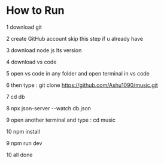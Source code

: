 # How to Run

1 download git

2 create GitHub account skip this step if u already have 

3 download node js lts version 

4 download vs code

5 open vs code in any folder and open terminal in vs code

6 then type : git clone https://github.com/Ashu1090/music.git

7 cd db

8 npx json-server --watch db.json

9 open another terminal and type : cd music

10 npm install

9 npm run dev 

10 all done 

